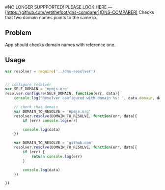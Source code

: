 #NO LONGER SUPPPORTED! PLEASE LOOK HERE — [https://github.com/yetithefoot/dns-comparer](DNS-COMPARER)
Checks that two domain names points to the same ip.

Problem
---


App should checks domain names with reference one.


Usage
---

```javascript
var resolver = require('../dns-resolver')


// configure resolver
var SELF_DOMAIN = 'npmjs.org'
resolver.configure(SELF_DOMAIN, function(err, data){
    console.log('Resolver configured with domain %s: ', data.domain, data.ips)

    // check that domain 
    var DOMAIN_TO_RESOLVE = 'npmjs.org'
    resolver.resolve(DOMAIN_TO_RESOLVE, function(err, data){
        if (err) console.log(err)

        console.log(data)
    })

    var DOMAIN_TO_RESOLVE = 'github.com'
    resolver.resolve(DOMAIN_TO_RESOLVE, function(err, data){
        if (err) {
            return console.log(err)
        }

        console.log(data)
    })

})
```








